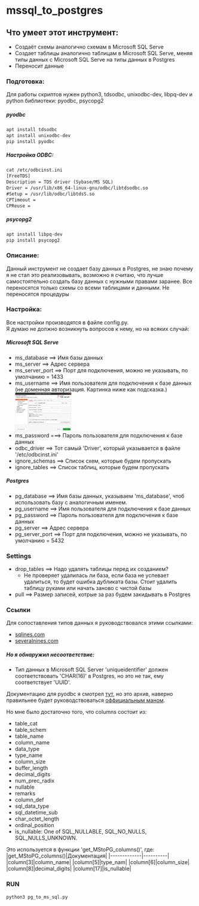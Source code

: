 # mssql_to_postgres

## Что умеет этот инструмент:
* Создаёт схемы аналогично схемам в Microsoft SQL Serve
* Создает таблицы аналогично таблицам в Microsoft SQL Serve, меняя типы данных с Microsoft SQL Serve на типы данных в Postgres
* Переносит данные

### Подготовка:
Для работы скриптов нужен python3, tdsodbc, unixodbc-dev, libpq-dev и python библиотеки: pyodbc, psycopg2

##### pyodbc
```
apt install tdsodbc
apt install unixodbc-dev
pip install pyodbc
```
##### Настройка ODBC:
```
cat /etc/odbcinst.ini
[FreeTDS]
Description = TDS driver (Sybase/MS SQL)
Driver = /usr/lib/x86_64-linux-gnu/odbc/libtdsodbc.so
#Setup = /usr/lib/odbc/libtdsS.so
CPTimeout =
CPReuse =
```

##### psycopg2
```
apt install libpq-dev
pip install psycopg2
```

### Описание:
Данный инструмент не создает базу данных в Postgres, не знаю почему я не стал это реализовывать, возможно я считаю, что лучше самостоятельно создать базу данных с нужными правами заранее.
Все переносятся только схемы со всеми таблицами и данными. Не переносятся процедуры 

### Настройка:
Все настройки производятся в файле config.py.  
Я думаю не должно возникнуть вопросов к нему, но на всяких случай:

##### Microsoft SQL Serve

* ms_database  ==> Имя базы данных
* ms_server ==> Адрес сервера
* ms_server_port ==> Порт для подключения, можно не указывать, по умолчанию = 1433
* ms_username ==> Имя пользователя для подключения к базе данных (не доменная авторизация. Картинка ниже как подсказка.)  
  <img src="files_for_readme.md_to_git/dbeaver.png" alt="drawing" width="150"/>
* ms_password ===> Пароль пользователя для подключения к базе данных
* odbc_driver ==> Тот самый 'Driver', который указывается в файле '/etc/odbcinst.ini'
* ignore_schemas ==> Список схем, которые будем пропускать
* ignore_tables ==> Список таблиц, которые будем пропускать


##### Postgres
* pg_database ==> Имя базы данных, указываем 'ms_database', чтоб использовать базу с аналогичным именем.
* pg_username ==> Имя пользователя для подключения к базе данных
* pg_password ==>  Пароль пользователя для подключения к базе данных
* pg_server   ==> Адрес сервера
* pg_server_port ==> Порт для подключения, можно не указывать, по умолчанию = 5432

### Settings
* drop_tables ==> Надо удалять таблицы перед их созданием?
  * Не проверяет удалилась ли база, если база не успевает удалиться, то будет ошибка дубликата базы. Стоит удалить таблицу руками или начать заново с чистой базы
* pull ==> Размер записей, котрые за раз будем закидывать в Postgres

### Ссылки
Для сопоставления типов данных я руководствовался этими ссылками:
* [sqlines.com](https://www.sqlines.com/sql-server-to-postgresql)
* [severalnines.com](https://severalnines.com/database-blog/migrating-mssql-postgresql-what-you-should-know )
##### Но я обнаружил несоответствие:
* Тип данных в Microsoft SQL Server 'uniqueidentifier' должен соответствовать 'CHAR(16)' в Postgres, но это не так, ему соответствует 'UUID'.

Документацию для pyodbc я смотрел [тут](https://code.google.com/archive/p/pyodbc/wikis/Cursor.wiki), но это архив, наверно правильнее будет руководствоваться [оффициальным маном](https://github.com/mkleehammer/pyodbc/wiki/Cursor).

Но мне было достаточно того, что columns состоит из:
* table_cat
* table_schem
* table_name
* column_name
* data_type
* type_name
* column_size
* buffer_length
* decimal_digits
* num_prec_radix
* nullable
* remarks
* column_def
* sql_data_type
* sql_datetime_sub
* char_octet_length
* ordinal_position
* is_nullable: One of SQL_NULLABLE, SQL_NO_NULLS, SQL_NULLS_UNKNOWN.

Это используется в функции 'get_MStoPG_columns()', где:
|get_MStoPG_columns()|Документация|
|-------------|----------|
|column[3]|column_name|
|column[5]|type_nam|
|column[6]|column_size|
|column[8]|decimal_digits|
|column[17]|is_nullable|


### RUN

```
python3 pg_to_ms_sql.py
```
